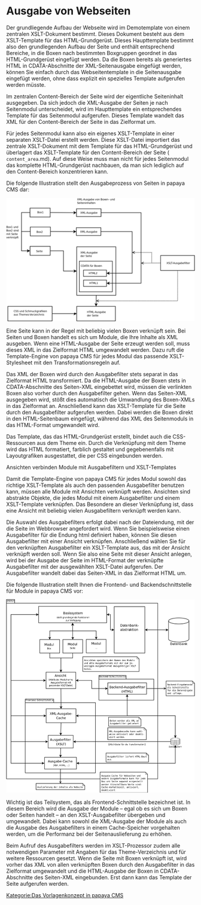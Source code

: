 #   Ausgabe von Webseiten

Der grundliegende Aufbau der Webseite wird im Demotemplate von einem zentralen XSLT-Dokument bestimmt. Dieses Dokument besteht aus dem XSLT-Template für das HTML-Grundgerüst. Dieses Haupttemplate bestimmt also den grundlegenden Aufbau der Seite und enthält entsprechend Bereiche, in die Boxen nach bestimmten Boxgruppen geordnet in das HTML-Grundgerüst eingefügt werden. Da die Boxen bereits als generiertes HTML in CDATA-Abschnitte der XML-Seitenausgabe eingefügt werden, können Sie einfach durch das Webseitentemplate in die Seitenausgabe eingefügt werden, ohne dass explizit ein spezielles Template aufgerufen werden müsste.

Im zentralen Content-Bereich der Seite wird der eigentliche Seiteninhalt ausgegeben. Da sich jedoch die XML-Ausgabe der Seiten je nach Seitenmodul unterscheidet, wird im Haupttemplate ein entsprechendes Template für das Seitenmodul aufgerufen. Dieses Template wandelt das XML für den Content-Bereich der Seite in das Zielformat um.

Für jedes Seitenmodul kann also ein eigenes XSLT-Template in einer separaten XSLT-Datei erstellt werden. Diese XSLT-Datei importiert das zentrale XSLT-Dokument mit dem Template für das HTML-Grundgerüst und überlagert das XSLT-Template für den Content-Bereich der Seite ( `content_area`.md). Auf diese Weise muss man nicht für jedes Seitenmodul das komplette HTML-Grundgerüst nachbauen, da man sich lediglich auf den Content-Bereich konzentrieren kann.


Die folgende Illustration stellt den Ausgabeprozess von Seiten in papaya CMS dar:

![Seitenausgabe in papaya CMS](images/Ausgabekonzept.png)

Eine Seite kann in der Regel mit beliebig vielen Boxen verknüpft sein. Bei Seiten und Boxen handelt es sich um Module, die Ihre Inhalte als XML ausgeben. Wenn eine HTML-Ausgabe der Seite erzeugt werden soll, muss dieses XML in das Zielformat HTML umgewandelt werden. Dazu ruft die Template-Engine von papaya CMS für jedes Modul das passende XSLT-Stylesheet mit den Transformationsregeln auf.

Das XML der Boxen wird durch den Ausgabefilter stets separat in das Zielformat HTML transformiert. Da die HTML-Ausgabe der Boxen stets in CDATA-Abschnitte des Seiten-XML eingebettet wird, müssen die verlinkten Boxen also vorher durch den Ausgabefilter gehen. Wenn das Seiten-XML ausgegeben wird, stößt dies automatisch die Umwandlung des Boxen-XMLs in das Zielformat an. Anschließend kann das XSLT-Template für die Seite durch den Ausgabefilter aufgerufen werden. Dabei werden die Boxen direkt in den HTML-Seitenbaum eingefügt, während das XML des Seitenmoduls in das HTML-Format umgewandelt wird.

Das Template, das das HTML-Grundgerüst erstellt, bindet auch die CSS-Ressourcen aus dem Theme ein. Durch die Verknüpfung mit dem Theme wird das HTML formatiert, farblich gestaltet und gegebenenfalls mit Layoutgrafiken ausgestattet, die per CSS eingebunden werden.

Ansichten verbinden Module mit Ausgabefiltern und XSLT-Templates

Damit die Template-Engine von papaya CMS für jedes Modul sowohl das richtige XSLT-Template als auch den passenden Ausgabefilter benutzen kann, müssen alle Module mit Ansichten verknüpft werden. Ansichten sind abstrakte Objekte, die jedes Modul mit einem Ausgabefilter und einem XSLT-Template verknüpfen. Das Besondere an dieser Verknüpfung ist, dass eine Ansicht mit beliebig vielen Ausgabefiltern verknüpft werden kann.

Die Auswahl des Ausgabefilters erfolgt dabei nach der Dateiendung, mit der die Seite im Webbrowser angefordert wird. Wenn Sie beispielsweise einen Ausgabefilter für die Endung html definiert haben, können Sie diesen Ausgabefilter mit einer Ansicht verknüpfen. Anschließend wählen Sie für den verknüpften Ausgabefilter ein XSLT-Template aus, das mit der Ansicht verknüpft werden soll. Wenn Sie also eine Seite mit dieser Ansicht anlegen, wird bei der Ausgabe der Seite im HTML-Format der verknüpfte Ausgabefilter mit der ausgewählten XSLT-Datei aufgerufen. Der Ausgabefilter wandelt dabei das Seiten-XML in das Zielformat HTML um.

Die folgende Illustration stellt Ihnen die Frontend- und Backendschnittstelle für Module in papaya CMS vor:


![Frontend- und Backend-Schnittstelle in papaya CMS](images/PapayaSystem.png)

Wichtig ist das Teilsystem, das als Frontend-Schnittstelle bezeichnet ist. In diesem Bereich wird die Ausgabe der Module – egal ob es sich um Boxen oder Seiten handelt – an den XSLT-Ausgabefilter übergeben und umgewandelt. Dabei kann sowohl die XML-Ausgabe der Module als auch die Ausgabe des Ausgabefilters in einem Cache-Speicher vorgehalten werden, um die Performanz bei der Seitenauslieferung zu erhöhen.

Beim Aufruf des Ausgabefilters werden im XSLT-Prozessor zudem alle notwendigen Parameter mit Angaben für das Theme-Verzeichnis und für weitere Ressourcen gesetzt. Wenn die Seite mit Boxen verknüpft ist, wird vorher das XML von allen verknüpften Boxen durch den Ausgabefilter in das Zielformat umgewandelt und die HTML-Ausgabe der Boxen in CDATA-Abschnitte des Seiten-XML eingebunden. Erst dann kann das Template der Seite aufgerufen werden.

[Kategorie:Das Vorlagenkonzept in papaya CMS](export_de/Kategorie:Das_Vorlagenkonzept_in_papaya_CMS.md)
